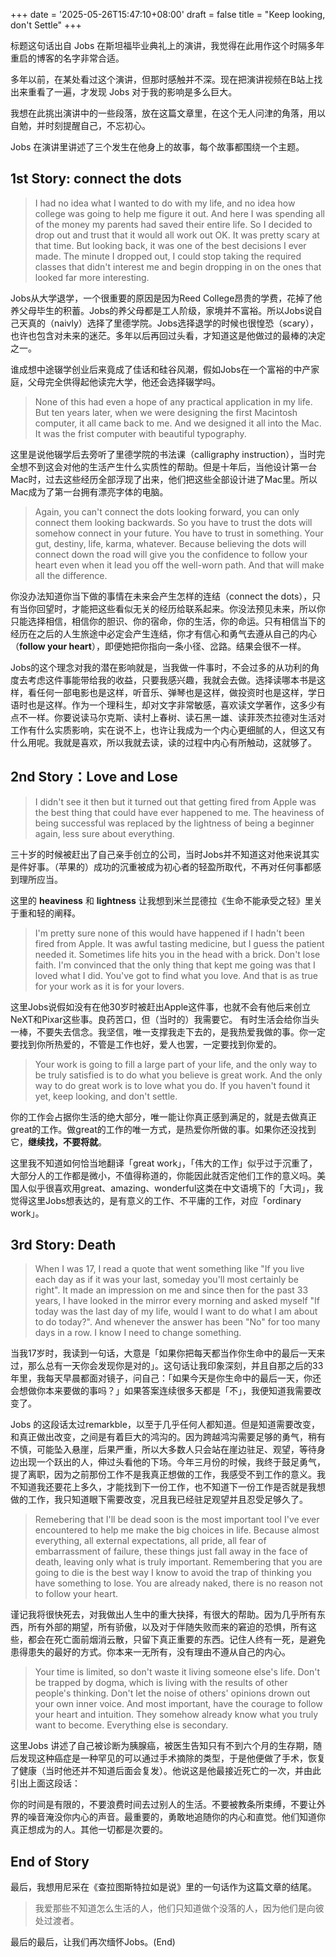 +++
date = '2025-05-26T15:47:10+08:00'
draft = false
title = "Keep looking, don't Settle"
+++

标题这句话出自 Jobs 在斯坦福毕业典礼上的演讲，我觉得在此用作这个时隔多年重启的博客的名字非常合适。

多年以前，在某处看过这个演讲，但那时感触并不深。现在把演讲视频在B站上找出来重看了一遍，才发现 Jobs 对于我的影响是多么巨大。

我想在此挑出演讲中的一些段落，放在这篇文章里，在这个无人问津的角落，用以自勉，并时刻提醒自己，不忘初心。

Jobs 在演讲里讲述了三个发生在他身上的故事，每个故事都围绕一个主题。

## 1st Story: connect the dots

> I had no idea what I wanted to do with my life, and no idea how college was going to help me figure it out. And here I was spending all of the money my parents had saved their entire life. So I decided to drop out and trust that it would all work out OK. It was pretty scary at that time. But looking back, it was one of the best decisions I ever made. The minute I dropped out, I could stop taking the required classes that didn't interest me and begin dropping in on the ones that looked far more interesting.

Jobs从大学退学，一个很重要的原因是因为Reed College昂贵的学费，花掉了他养父母毕生的积蓄。Jobs的养父母都是工人阶级，家境并不富裕。所以Jobs说自己天真的（naivly）选择了里德学院。Jobs选择退学的时候也很惶恐（scary），也许也包含对未来的迷茫。多年以后再回过头看，才知道这是他做过的最棒的决定之一。

谁成想中途辍学创业后来竟成了佳话和硅谷风潮，假如Jobs在一个富裕的中产家庭，父母完全供得起他读完大学，他还会选择辍学吗。

> None of this had even a hope of any practical application in my life. But ten years later, when we were designing the first Macintosh computer, it all came back to me. And we designed it all into the Mac. It was the frist computer with beautiful typography.

这里是说他辍学后去旁听了里德学院的书法课（calligraphy instruction），当时完全想不到这会对他的生活产生什么实质性的帮助。但是十年后，当他设计第一台Mac时，过去这些经历全部浮现了出来，他们把这些全部设计进了Mac里。所以Mac成为了第一台拥有漂亮字体的电脑。

> Again, you can't connect the dots looking forward, you can only connect them looking backwards. So you have to trust the dots will somehow connect in your future. You have to trust in something. Your gut, destiny, life, karma, whatever. Because believing the dots will connect down the road will give you the confidence to follow your heart even when it lead you off the well-worn path. And that will make all the difference.

你没办法知道你当下做的事情在未来会产生怎样的连结（connect the dots），只有当你回望时，才能把这些看似无关的经历给联系起来。你没法预见未来，所以你只能选择相信，相信你的胆识、你的宿命，你的生活，你的命运。只有相信当下的经历在之后的人生旅途中必定会产生连结，你才有信心和勇气去遵从自己的内心（**follow your heart**），即便她把你指向一条小径、岔路。结果会很不一样。

Jobs的这个理念对我的潜在影响就是，当我做一件事时，不会过多的从功利的角度去考虑这件事能带给我的收益，只要我感兴趣，我就会去做。选择读哪本书是这样，看任何一部电影也是这样，听音乐、弹琴也是这样，做投资时也是这样，学日语时也是这样。作为一个理科生，却对文字非常敏感，喜欢读文学著作，这多少有点不一样。你要说读马尔克斯、读村上春树、读石黑一雄、读菲茨杰拉德对生活对工作有什么实质影响，实在说不上，也许让我成为一个内心更细腻的人，但这又有什么用呢。我就是喜欢，所以我就去读，读的过程中内心有所触动，这就够了。

## 2nd Story：Love and Lose

> I didn't see it then but it turned out that getting fired from Apple was the best thing that could have ever happened to me. The heaviness of being successful was replaced by the lightness of being a beginner again, less sure about everything.

三十岁的时候被赶出了自己亲手创立的公司，当时Jobs并不知道这对他来说其实是件好事。（苹果的）成功的沉重被成为初心者的轻盈所取代，不再对任何事都感到理所应当。

这里的 **heaviness** 和 **lightness** 让我想到米兰昆德拉《生命不能承受之轻》里关于重和轻的阐释。

> I'm pretty sure none of this would have happened if I hadn't been fired from Apple. It was awful tasting medicine, but I guess the patient needed it. Sometimes life hits you in the head with a brick. Don't lose faith. I'm convinced that the only thing that kept me going was that I loved what I did. You've got to find what you love. And that is as true for your work as it is for your lovers.

这里Jobs说假如没有在他30岁时被赶出Apple这件事，也就不会有他后来创立NeXT和Pixar这些事。良药苦口，但（当时的）我需要它。
有时生活会给你当头一棒，不要失去信念。我坚信，唯一支撑我走下去的，是我热爱我做的事。你一定要找到你所热爱的，不管是工作也好，爱人也罢，一定要找到你爱的。

> Your work is going to fill a large part of your life, and the only way to be truly satisfied is to do what you believe is great work. And the only way to do great work is to love what you do. If you haven't found it yet, keep looking, and don't settle.

你的工作会占据你生活的绝大部分，唯一能让你真正感到满足的，就是去做真正great的工作。做great的工作的唯一方式，是热爱你所做的事。如果你还没找到它，**继续找，不要将就**。

这里我不知道如何恰当地翻译「great work」，「伟大的工作」似乎过于沉重了，大部分人的工作都是微小，不值得称道的，你能因此就否定他们工作的意义吗。美国人似乎很喜欢用great、amazing、wonderful这类在中文语境下的「大词」，我觉得这里Jobs想表达的，是有意义的工作、不平庸的工作，对应「ordinary work」。

## 3rd Story: Death

> When I was 17, I read a quote that went something like "If you live each day as if it was your last, someday you'll most certainly be right". It made an impression on me and since then for the past 33 years, I have looked in the mirror every morning and asked myself "If today was the last day of my life, would I want to do what I am about to do today?". And whenever the answer has been "No" for too many days in a row. I know I need to change something.

当我17岁时，我读到一句话，大意是「如果你把每天都当作你生命中的最后一天来过，那么总有一天你会发现你是对的」。这句话让我印象深刻，并且自那之后的33年里，我每天早晨都面对镜子，问自己：「如果今天是你生命中的最后一天，你还会想做你本来要做的事吗？」如果答案连续很多天都是「不」，我便知道我需要改变了。

Jobs 的这段话太过remarkble，以至于几乎任何人都知道。但是知道需要改变，和真正做出改变，之间是有着巨大的鸿沟的。因为跨越鸿沟需要足够的勇气，稍有不慎，可能坠入悬崖，后果严重，所以大多数人只会站在崖边驻足、观望，等待身边出现一个跃出的人，伸过头看他的下场。今年三月份的时候，我终于鼓足勇气，提了离职，因为之前那份工作不是我真正想做的工作，我感受不到工作的意义。我不知道我还要花上多久，才能找到下一份工作，也不知道下一份工作是否就是我想做的工作，我只知道眼下需要改变，况且我已经驻足观望并且忍受足够久了。

> Remebering that I'll be dead soon is the most important tool I've ever encountered to help me make the big choices in life. Because almost everything, all external expectations, all pride, all fear of embarrassment of failure, these things just fall away in the face of death, leaving only what is truly important. Remembering that you are going to die is the best way I know to avoid the trap of thinking you have something to lose. You are already naked, there is no reason not to follow your heart.

谨记我将很快死去，对我做出人生中的重大抉择，有很大的帮助。因为几乎所有东西，所有外部的期望，所有骄傲，以及对于伴随失败而来的窘迫的恐惧，所有这些，都会在死亡面前烟消云散，只留下真正重要的东西。记住人终有一死，是避免患得患失的最好的方式。你本来一无所有，没有理由不遵从自己的内心。

> Your time is limited, so don't waste it living someone else's life. Don't be trapped by dogma, which is living with the results of other people's thinking. Don't let the noise of others' opinions drown out your own inner voice. And most important, have the courage to follow your heart and intuition. They somehow already know what you truly want to become. Everything else is secondary.

这里Jobs 讲述了自己被诊断为胰腺癌，被医生告知只有不到六个月的生存期，随后发现这种癌症是一种罕见的可以通过手术摘除的类型，于是他便做了手术，恢复了健康（当时他还并不知道后面会复发）。他说这是他最接近死亡的一次，并由此引出上面这段话：

你的时间是有限的，不要浪费时间去过别人的生活。不要被教条所束缚，不要让外界的噪音淹没你内心的声音。最重要的，勇敢地追随你的内心和直觉。他们知道你真正想成为的人。其他一切都是次要的。

## End of Story

最后，我想用尼采在《查拉图斯特拉如是说》里的一句话作为这篇文章的结尾。

> 我爱那些不知道怎么生活的人，他们只知道做个没落的人，因为他们是向彼处过渡者。

最后的最后，让我们再次缅怀Jobs。(End)
